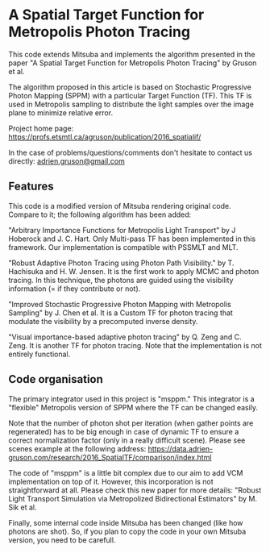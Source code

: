 # A Spatial Target Function for Metropolis Photon Tracing #
This code extends Mitsuba and implements the algorithm presented in the paper "A Spatial Target Function for Metropolis Photon Tracing" by Gruson et al.

The algorithm proposed in this article is based on Stochastic Progressive Photon Mapping (SPPM) with a particular Target Function (TF). This TF is used in Metropolis sampling to distribute the light samples over the image plane to minimize relative error.

Project home page:
https://profs.etsmtl.ca/agruson/publication/2016_spatialif/

In the case of problems/questions/comments don't hesitate to contact us directly:
adrien.gruson@gmail.com

## Features ##
This code is a modified version of Mitsuba rendering original code. Compare to it; the following algorithm has been added:

 "Arbitrary Importance Functions for Metropolis Light Transport" by J Hoberock and J. C. Hart. Only Multi-pass TF has been implemented in this framework. Our implementation is compatible with PSSMLT and MLT.
 
 "Robust Adaptive Photon Tracing using Photon Path Visibility." by T. Hachisuka and H. W. Jensen. It is the first work to apply MCMC and photon tracing. In this technique, the photons are guided using the visibility information (= if they contribute or not).
  
 "Improved Stochastic Progressive Photon Mapping with Metropolis Sampling" by J. Chen et al. It is a Custom TF for photon tracing that modulate the visibility by a precomputed inverse density.
 
 "Visual importance-based adaptive photon tracing" by Q. Zeng and C. Zeng. It is another TF for photon tracing. Note that the implementation is not entirely functional.
 
## Code organisation ##

The primary integrator used in this project is "msppm." This integrator is a "flexible" Metropolis version of SPPM where the TF can be changed easily.

Note that the number of photon shot per iteration (when gather points are regenerated) has to be big enough in case of dynamic TF to ensure a correct normalization factor (only in a really difficult scene). Please see scenes example at the following address:
https://data.adrien-gruson.com/research/2016_SpatialTF/comparison/index.html

The code of "msppm" is a little bit complex due to our aim to add VCM implementation on top of it. However, this incorporation is not straightforward at all. Please check this new paper for more details:
"Robust Light Transport Simulation via Metropolized Bidirectional Estimators" by M. Sik et al.

Finally, some internal code inside Mitsuba has been changed (like how photons are shot). So, if you plan to copy the code in your own Mitsuba version, you need to be carefull.
